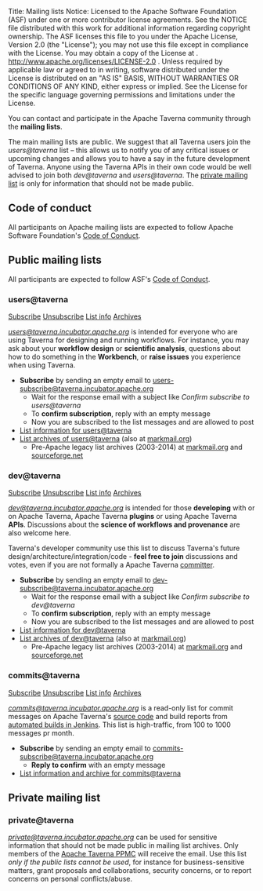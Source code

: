 Title:     Mailing lists
Notice:    Licensed to the Apache Software Foundation (ASF) under one
           or more contributor license agreements.  See the NOTICE file
           distributed with this work for additional information
           regarding copyright ownership.  The ASF licenses this file
           to you under the Apache License, Version 2.0 (the
           "License"); you may not use this file except in compliance
           with the License.  You may obtain a copy of the License at
           .
             http://www.apache.org/licenses/LICENSE-2.0
           .
           Unless required by applicable law or agreed to in writing,
           software distributed under the License is distributed on an
           "AS IS" BASIS, WITHOUT WARRANTIES OR CONDITIONS OF ANY
           KIND, either express or implied.  See the License for the
           specific language governing permissions and limitations
           under the License.

You can contact and participate in the Apache Taverna community through the <strong>mailing lists</strong>.

The main mailing lists are public. We suggest that all Taverna users join the <em>users@taverna</em> list
– this allows us to notify you of any critical issues or upcoming changes and allows you to have
a say in the future development of Taverna. Anyone using the Taverna APIs in their own code
would be well advised to join both <em>dev@taverna</em> and <em>users@taverna</em>.
The <a href="#private">private mailing list</a> is only for information that should not be made public.

## Code of conduct

All participants on Apache mailing lists are expected to follow Apache Software Foundation's
[Code of Conduct](https://www.apache.org/foundation/policies/conduct.html).

## Public mailing lists

<div id="content"><div class="alert alert-info alert-dismissible" role="alert"><p><span class="glyphicon glyphicon-info-sign" aria-hidden="true"></span>
All participants are expected to follow ASF's
<a class="alert-link" href="https://www.apache.org/foundation/policies/conduct.html">Code of Conduct</a>.
</div></div>



<a name="users"></a>
### users@taverna

<a class="btn btn-primary" href="mailto:users-subscribe@taverna.incubator.apache.org" role="button">Subscribe</a>
<a class="btn btn-default" href="mailto:users-unsubscribe@taverna.incubator.apache.org" role="button">Unsubscribe</a>
<a class="btn btn-default" href="http://mail-archives.apache.org/mod_mbox/incubator-taverna-users/" role="button">List info</a>
<a class="btn btn-default" href="https://lists.apache.org/list.html?users@taverna.apache.org" role="button">Archives</a>

*users@taverna.incubator.apache.org* is intended for everyone who are using Taverna for
designing and running workflows. For instance, you may ask about your **workflow design** or **scientific analysis**,
questions about how to do something in the **Workbench**, or **raise issues** you experience when using Taverna.


  - **Subscribe** by sending an empty email to [users-subscribe@taverna.incubator.apache.org](mailto:users-subscribe@taverna.incubator.apache.org)
     - Wait for the response email with a subject like *Confirm subscribe to users@taverna*
     - To **confirm subscription**, reply with an empty message
     - Now you are subscribed to the list messages and are allowed to post
  - [List information for users@taverna](http://mail-archives.apache.org/mod_mbox/incubator-taverna-users/)
  - [List archives of users@taverna](https://lists.apache.org/list.html?users@taverna.apache.org) (also at [markmail.org](http://apache-taverna-users.markmail.org/search/?q=))
    - Pre-Apache legacy list archives (2003-2014) at [markmail.org](http://markmail.org/search/?q=#query:%20list%3Anet.sourceforge.lists.taverna-users) and  [sourceforge.net](http://sourceforge.net/p/taverna/mailman/taverna-users/)

<a name="dev"></a>
### dev@taverna

<a class="btn btn-primary" href="mailto:dev-subscribe@taverna.incubator.apache.org" role="button">Subscribe</a>
<a class="btn btn-default" href="mailto:dev-unsubscribe@taverna.incubator.apache.org" role="button">Unsubscribe</a>
<a class="btn btn-default" href="http://mail-archives.apache.org/mod_mbox/incubator-taverna-dev/" role="button">List info</a>
<a class="btn btn-default" href="https://lists.apache.org/list.html?dev@taverna.apache.org" role="button">Archives</a>

<em>dev@taverna.incubator.apache.org</em> is intended for those **developing** with or on Apache Taverna,
Apache Taverna **plugins** or using Apache Taverna **APIs**. Discussions about the **science of workflows and provenance**
are also welcome here.

Taverna's developer community use this list to discuss Taverna's future design/architecture/integration/code -
**feel free to join** discussions and votes, even if you are not formally a Apache Taverna [committer](/community).


  - **Subscribe** by sending an empty email to [dev-subscribe@taverna.incubator.apache.org](mailto:dev-subscribe@taverna.incubator.apache.org)
     - Wait for the response email with a subject like *Confirm subscribe to dev@taverna*
     - To **confirm subscription**, reply with an empty message
     - Now you are subscribed to the list messages and are allowed to post
  - [List information for dev@taverna](http://mail-archives.apache.org/mod_mbox/incubator-taverna-dev/)
  - [List archives of dev@taverna](https://lists.apache.org/list.html?dev@taverna.apache.org) (also at [markmail.org](http://apache-taverna-dev.markmail.org/search/?q=))  
    - Pre-Apache legacy list archives (2003-2014) at [markmail.org](http://markmail.org/search/?q=#query:%20list%3Anet.sourceforge.lists.taverna-hackers) and  [sourceforge.net](http://sourceforge.net/p/taverna/mailman/taverna-hackers/)


<a name="commits"></a>
### commits@taverna

<a class="btn btn-primary" href="mailto:commits-subscribe@taverna.incubator.apache.org" role="button">Subscribe</a>
<a class="btn btn-default" href="mailto:commits-unsubscribe@taverna.incubator.apache.org" role="button">Unsubscribe</a>
<a class="btn btn-default" href="http://mail-archives.apache.org/mod_mbox/incubator-taverna-dev/" role="button">List info</a>
<a class="btn btn-default" href="https://lists.apache.org/list.html?commits@taverna.apache.org" role="button">Archives</a>

<em>commits@taverna.incubator.apache.org</em> is a read-only list for commit messages on Apache Taverna's [source code](/code/)
and build reports from [automated builds in Jenkins](https://builds.apache.org/user/stain/my-views/view/taverna/).
This list is high-traffic, from 100 to 1000 messages pr month.

  - **Subscribe** by sending an empty email to [commits-subscribe@taverna.incubator.apache.org](mailto:commits-subscribe@taverna.incubator.apache.org)
    - **Reply to confirm** with an empty message
  - [List information and archive for commits@taverna](http://mail-archives.apache.org/mod_mbox/incubator-taverna-commits/)


## Private mailing list

<a name="private"></a>
### private@taverna

<em>private@taverna.incubator.apache.org</em> can be used for sensitive information that should not be made public
in mailing list archives. Only members of the [Apache Taverna PPMC](/about/) will receive the email. Use this list *only
if the public lists cannot be used*, for instance for business-sensitive matters, grant proposals and collaborations,
security concerns, or to report concerns on personal conflicts/abuse.
